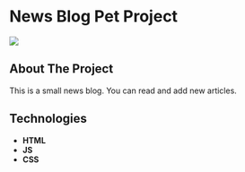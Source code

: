 # News Blog Pet Project

![](gif/YKRY8HFzEY.gif)

## About The Project

This is a small news blog. You can read and add new articles.

## Technologies
* **HTML**
* **JS**
* **CSS**

